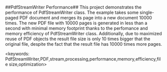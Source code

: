##PdfStreamWriter Performance##
This project demonstrates the performance of PdfStreamWriter class. The example takes some single-paged PDF document and merges its page into a new document 10000 times. The new PDF file with 10000 pages is generated in less than a second with minimal memory footprint thanks to the perfomance and memory efficiency of PdfStreamWriter class. Additionally, due to maximized reuse of PDF objects the result file size is only 10 times bigger that the original file, despite the fact that the result file has 10000 times more pages.

<keywords: PdfStreamWriter,PDF,stream,processing,performance,memory,efficiency,file size,optimization>